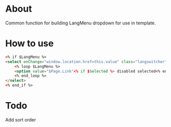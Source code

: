 # About
Common function for building LangMenu dropdown for use in template.

# How to use
```html
<% if $LangMenu %>
<select onChange="window.location.href=this.value" class="langswitcher">
	<% loop $LangMenu %>
	<option value="$Page.Link"<% if $Selected %> disabled selected<% end_if %>>$i18n.Lang</option>
    <% end_loop %>
</select>
<% end_if %>
```


# Todo
Add sort order
